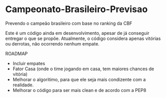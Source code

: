 # Campeonato-Brasileiro-Previsao
Prevendo o campeão brasileiro com base no ranking da CBF

Este é um código ainda em desenvolvimento, apesar de já conseguir entregar o que se propõe.
Atualmente, o código considera apenas vitórias ou derrotas, não ocorrendo nenhum empate.

ROADMAP
- Incluir empates
- Fator Casa (onde o time jogando em casa, tem maiores chances de vitória)
- Melhorar o algoritimo, para que ele seja mais condizente com a realidade.
- Melhorar o código para ser mais clean e de acordo com a PEP8
